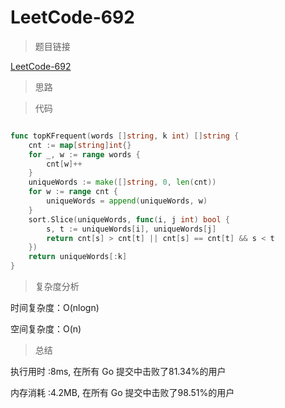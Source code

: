 # LeetCode-692

>题目链接

[LeetCode-692](https://leetcode-cn.com/problems/top-k-frequent-words/)

> 思路


>代码

```go

func topKFrequent(words []string, k int) []string {
    cnt := map[string]int{}
    for _, w := range words {
        cnt[w]++
    }
    uniqueWords := make([]string, 0, len(cnt))
    for w := range cnt {
        uniqueWords = append(uniqueWords, w)
    }
    sort.Slice(uniqueWords, func(i, j int) bool {
        s, t := uniqueWords[i], uniqueWords[j]
        return cnt[s] > cnt[t] || cnt[s] == cnt[t] && s < t
    })
    return uniqueWords[:k]
}

```

>复杂度分析

时间复杂度：O(nlogn)

空间复杂度：O(n)

>总结

执行用时 :8ms, 在所有 Go 提交中击败了81.34%的用户

内存消耗 :4.2MB, 在所有 Go 提交中击败了98.51%的用户
